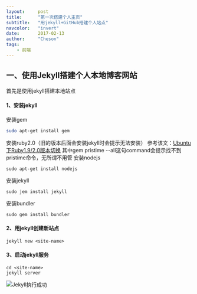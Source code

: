 ```yaml
---
layout:     post
title:      "第一次搭建个人主页"
subtitle:   "用jekyll+GitHub搭建个人站点"
navcolor:   "invert"
date:       2017-02-13
author:     "Cheson"
tags:
    - 前端
---
```


## 一、使用Jekyll搭建个人本地博客网站
首先是使用jekyll搭建本地站点
#### 1、安装jekyll
安装gem
```Bash
sudo apt-get install gem
```
安装ruby2.0（旧的版本后面会安装jekyll时会提示无法安装）
参考该文：[Ubuntu下Ruby1.9/2.0版本切换](http://www.panxw.com/posts/ububtu-ruby2-install.html)
其中gem pristime --all这句command会提示找不到pristime命令，无所谓不用管
安装nodejs
```
sudo apt-get install nodejs
```
安装jekyll
```
sudo jem install jekyll
```
安装bundler
```
sudo gem install bundler
```
#### 2、用jekyll创建新站点
```
jekyll new <site-name>
```
#### 3、启动jekyll服务
```
cd <site-name>
jekyll server
```
![Jekyll执行成功](https://chendongqi.github.io/blog/img/2017-02-13-blog-init/jekyll_server.png)
